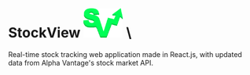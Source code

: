 # StockView <img src="./public/logo2green.png" alt="StockView" width="80" height="60" /> \
Real-time stock tracking web application made in React.js, with updated data from Alpha Vantage's stock market API.
